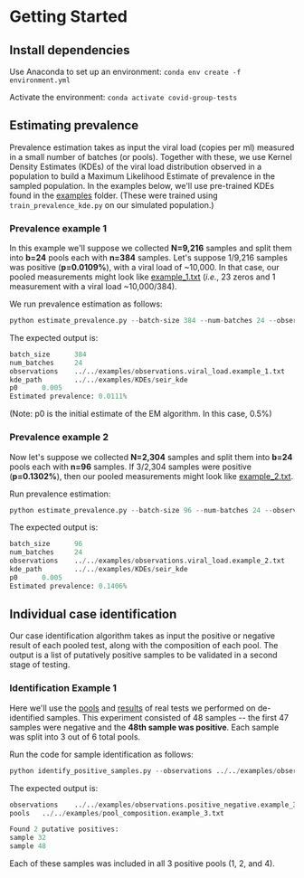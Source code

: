 # Getting Started

## Install dependencies
Use Anaconda to set up an environment: `conda env create -f environment.yml`

Activate the environment: `conda activate covid-group-tests`

## Estimating prevalence
Prevalence estimation takes as input the viral load (copies per ml) measured in a small number of batches (or pools). Together with these, we use Kernel Density Estimates (KDEs) of the viral load distribution observed in a population to build a Maximum Likelihood Estimate of prevalence in the sampled population. In the examples below, we'll use pre-trained KDEs found in the [examples](../../examples/) folder. (These were trained using `train_prevalence_kde.py` on our simulated population.)

### Prevalence example 1
In this example we'll suppose we collected **N=9,216** samples and split them into **b=24** pools each with **n=384** samples. Let's suppose 1/9,216 samples was positive (**p=0.0109%**), with a viral load of ~10,000. In that case, our pooled measurements might look like [example_1.txt](../../examples/observations.viral_load.example_1.txt) (*i.e.*, 23 zeros and 1 measurement with a viral load ~10,000/384).

We run prevalence estimation as follows:

```python
python estimate_prevalence.py --batch-size 384 --num-batches 24 --observations ../../examples/observations.viral_load.example_1.txt --kde-path ../../examples/KDEs/seir_kde
```

The expected output is:

```python
batch_size      384
num_batches     24
observations    ../../examples/observations.viral_load.example_1.txt
kde_path        ../../examples/KDEs/seir_kde
p0      0.005
Estimated prevalence: 0.0111%
```

(Note: p0 is the initial estimate of the EM algorithm. In this case, 0.5%)

### Prevalence example 2
Now let's suppose we collected **N=2,304** samples and split them into **b=24** pools each with **n=96** samples. If 3/2,304 samples were positive (**p=0.1302%**), then our pooled measurements might look like [example_2.txt](../../examples/observations.viral_load.example_2.txt).

Run prevalence estimation:

```python
python estimate_prevalence.py --batch-size 96 --num-batches 24 --observations ../../examples/observations.viral_load.example_2.txt --kde-path ../../examples/KDEs/seir_kde
```

The expected output is:

```python
batch_size      96
num_batches     24
observations    ../../examples/observations.viral_load.example_2.txt
kde_path        ../../examples/KDEs/seir_kde
p0      0.005
Estimated prevalence: 0.1406%
```

## Individual case identification
Our case identification algorithm takes as input the positive or negative result of each pooled test, along with the composition of each pool. The output is a list of putatively positive samples to be validated in a second stage of testing.

### Identification Example 1
Here we'll use the [pools](../../examples/pool_composition.example_3.txt) and [results](../../examples/observations.positive_negative.example_3.txt) of real tests we performed on de-identified samples. This experiment consisted of 48 samples -- the first 47 samples were negative and the **48th sample was positive**. Each sample was split into 3 out of 6 total pools.

Run the code for sample identification as follows:

```python
python identify_positive_samples.py --observations ../../examples/observations.positive_negative.example_3.txt --pools ../../examples/pool_composition.example_3.txt
```

The expected output is:

```python
observations    ../../examples/observations.positive_negative.example_3.txt
pools   ../../examples/pool_composition.example_3.txt

Found 2 putative positives:
sample 32
sample 48
```

Each of these samples was included in all 3 positive pools (1, 2, and 4).

